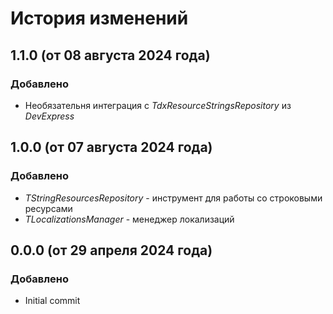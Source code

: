 ﻿# История изменений

## 1.1.0 (от 08 августа 2024 года)

### Добавлено
- Необязательня интеграция с *TdxResourceStringsRepository* из *DevExpress*





## 1.0.0 (от 07 августа 2024 года)

### Добавлено
- *TStringResourcesRepository* - инструмент для работы со строковыми ресурсами
- *TLocalizationsManager* - менеджер локализаций





## 0.0.0 (от 29 апреля 2024 года)

### Добавлено
- Initial commit
